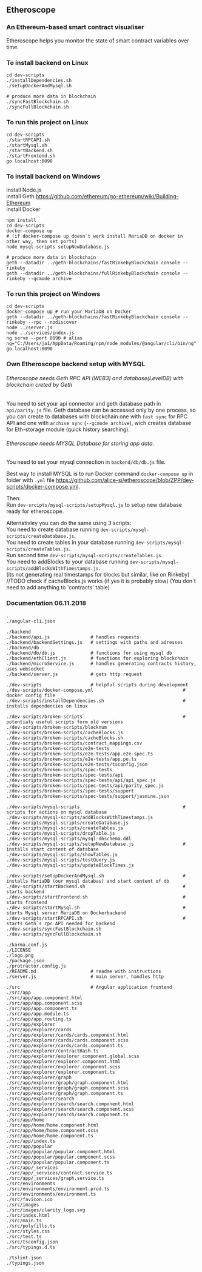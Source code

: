 ## Etheroscope
### An Ethereum-based smart contract visualiser
Etheroscope helps you monitor the state of smart contract variables over time.

### To install backend on Linux
```shell
cd dev-scripts
./installDependencies.sh
./setupDockerAndMysql.sh

# produce more data in blockchain
./syncFastBlockchain.sh
./syncFullBlockchain.sh
```

### To run this project on Linux
```shell
cd dev-scripts
./startRPCAPI.sh
./startMysql.sh
./startBackend.sh
./startFrontend.sh
go localhost:8090
```

### To install backend on Windows
install Node.js<br>
install Geth https://github.com/ethereum/go-ethereum/wiki/Building-Ethereum<br>
install Docker
```shell
npm install
cd dev-scripts
docker-compose up
# (if docker-compose up doesn`t work install MariaDB on docker in other way, then set ports)
node mysql-scripts setupNewDatabase.js

# produce more data in blockchain
geth --datadir ../geth-blockchains/fastRinkebyBlockchain console --rinkeby
geth --datadir ../geth-blockchains/fullRinkebyBlockchain console --rinkeby --gcmode archive
```

### To run this project on Windows
```shell
cd dev-scripts
docker-compose up # run your MariaDB on Docker
geth --datadir ../geth-blockchains/fastRinkebyBlockchain console --rinkeby --rpc --nodiscover
node ../server.js
node ../services/index.js
ng serve --port 8090 # alias ng="C:/Users/ja1/AppData/Roaming/npm/node_modules/@angular/cli/bin/ng"
go localhost:8090
```

### Own Etheroscope backend setup with MYSQL
###### Etheroscope needs Geth RPC API (WEB3) and database(LevelDB) with blockchain creted by Geth
You need to set your api connector and geth database path in `api/parity.js` file.
Geth database can be accessed only by one process,
so you can create to databases with blockchain one with `fast sync` for RPC API
and one with `archive sync` (`--gcmode archive`),
wich creates database for Eth-storage module (quick history searching).

###### Etheroscope needs MYSQL Database for storing app data.
You need to set your mysql connection in `backend/db/db.js` file.

Best way to install MYSQL is to run Docker command `docker-compose up` in
folder with `.yml` file https://github.com/alice-si/etheroscope/blob/ZPP/dev-scripts/docker-compose.yml.

Then:<br>
Run `dev-srcipts/mysql-scripts/setupMysql.js` to setup new database ready for etheroscope.

Alternativley you can do the same using 3 scripts: <br>
You need to create database running `dev-scripts/mysql-scripts/createDatabase.js`.<br>
You need to create tables in your database running `dev-scripts/mysql-scripts/createTables.js`.<br>
Run second time `dev-scripts/mysql-scripts/createTables.js`.<br>
You need to addBlocks to your database running `dev-scripts/mysql-scripts/addBlocksWIthTimestamps.js`.<br>
(its not generating real timestamps for blocks but similar, like on Rinkeby)<br>
//TODO check if cacheBlocks.js works (if yes it is probably slow)
(You don`t need to add anything to 'contracts' table)


### Documentation 06.11.2018
```shell
.
./angular-cli.json
```
```shell
./backend
./backend/api.js               # handles requests
./backend/backendSettings.js   # settings with paths and adresses
./backend/db
./backend/db/db.js             # functions for using mysql db
./backend/ethClient.js         # functions for exploring blockchain
./backend/microService.js      # handles generating contracts history, uses websocket
./backend/server.js            # gets http request
```
```shell
./dev-scripts                  # helpful scripts during development
./dev-scripts/docker-compose.yml                                 # docker config file
./dev-scripts/installDependencies.sh                             # installs dependencies on linux
```
```shell
./dev-scripts/broken-scripts                                     # potentialy useful scripts form old versions
./dev-scripts/broken-scripts/blocknum
./dev-scripts/broken-scripts/cacheBlocks.js
./dev-scripts/broken-scripts/cacheBlocks.sh
./dev-scripts/broken-scripts/contract_mappings.csv
./dev-scripts/broken-scripts/e2e-tests
./dev-scripts/broken-scripts/e2e-tests/app.e2e-spec.ts
./dev-scripts/broken-scripts/e2e-tests/app.po.ts
./dev-scripts/broken-scripts/e2e-tests/tsconfig.json
./dev-scripts/broken-scripts/spec-tests
./dev-scripts/broken-scripts/spec-tests/api
./dev-scripts/broken-scripts/spec-tests/api/api_spec.js
./dev-scripts/broken-scripts/spec-tests/api/parity_spec.js
./dev-scripts/broken-scripts/spec-tests/support
./dev-scripts/broken-scripts/spec-tests/support/jasmine.json
```
```shell
./dev-scripts/mysql-scripts                                      # scripts for actions on mysql database
./dev-scripts/mysql-scripts/addBlocksWithTimestamps.js
./dev-scripts/mysql-scripts/createDatabase.js
./dev-scripts/mysql-scripts/createTables.js
./dev-scripts/mysql-scripts/dropTable.js
./dev-scripts/mysql-scripts/mysql-dbschema.ddl
./dev-scripts/mysql-scripts/setupNewDatabase.js                  # installs start content of database
./dev-scripts/mysql-scripts/showTables.js
./dev-scripts/mysql-scripts/testQuery.js
./dev-scripts/mysql-scripts/updateBlockTimes.js
```
```shell
./dev-scripts/setupDockerAndMysql.sh                             # installs MariaDB (our mysql databas) and start content of db
./dev-scripts/startBackend.sh                                    # starts backend
./dev-scripts/startFrontend.sh                                   # starts frontend
./dev-scripts/startMysql.sh                                      # starts Mysql server MariaDB on Dockerbackend
./dev-scripts/startRPCAPI.sh                                     # starts Geth`s rpc API needed for backend
./dev-scripts/syncFastBlockchain.sh
./dev-scripts/syncFullBlockchain.sh
```
```shell
./karma.conf.js
./LICENSE
./logo.png
./package.json
./protractor.config.js
./README.md                    # readme with instructions
./server.js                    # main server, handles http
```
```shell
./src                          # Angular application frontend
./src/app
./src/app/app.component.html
./src/app/app.component.scss
./src/app/app.component.ts
./src/app/app.module.ts
./src/app/app.routing.ts
./src/app/explorer
./src/app/explorer/cards
./src/app/explorer/cards/cards.component.html
./src/app/explorer/cards/cards.component.scss
./src/app/explorer/cards/cards.component.ts
./src/app/explorer/contractHash.ts
./src/app/explorer/explorer.component.global.scss
./src/app/explorer/explorer.component.html
./src/app/explorer/explorer.component.scss
./src/app/explorer/explorer.component.ts
./src/app/explorer/graph
./src/app/explorer/graph/graph.component.html
./src/app/explorer/graph/graph.component.scss
./src/app/explorer/graph/graph.component.ts
./src/app/explorer/search
./src/app/explorer/search/search.component.html
./src/app/explorer/search/search.component.scss
./src/app/explorer/search/search.component.ts
./src/app/home
./src/app/home/home.component.html
./src/app/home/home.component.scss
./src/app/home/home.component.ts
./src/app/index.ts
./src/app/popular
./src/app/popular/popular.component.html
./src/app/popular/popular.component.scss
./src/app/popular/popular.component.ts
./src/app/_services
./src/app/_services/contract.service.ts
./src/app/_services/graph.service.ts
./src/environments
./src/environments/environment.prod.ts
./src/environments/environment.ts
./src/favicon.ico
./src/images
./src/images/clarity_logo.svg
./src/index.html
./src/main.ts
./src/polyfills.ts
./src/styles.css
./src/test.ts
./src/tsconfig.json
./src/typings.d.ts
```
```shell
./tslint.json
./typings.json
```
